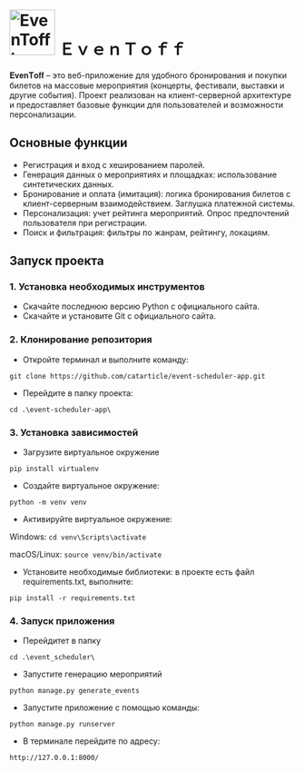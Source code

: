 # <img src="https://github.com/user-attachments/assets/bd56a16b-2dc5-4c5b-b05c-004d2020de1c" width="80" height="auto" alt="EvenToff Logo" /> ＥｖｅｎＴｏｆｆ 
𝐄𝐯𝐞𝐧𝐓𝐨𝐟𝐟 – это веб-приложение для удобного бронирования и покупки билетов на массовые мероприятия (концерты, фестивали, выставки и другие события). Проект реализован на клиент-серверной архитектуре и предоставляет базовые функции для пользователей и возможности персонализации.
## Основные функции
- Регистрация и вход с хешированием паролей.
- Генерация данных о мероприятиях и площадках: использование синтетических данных.
- Бронирование и оплата (имитация): логика бронирования билетов с клиент-серверным взаимодействием. Заглушка платежной системы.
- Персонализация: учет рейтинга мероприятий. Опрос предпочтений пользователя при регистрации.
- Поиск и фильтрация: фильтры по жанрам, рейтингу, локациям.
## Запуск проекта
### 1. Установка необходимых инструментов
- Скачайте последнюю версию Python с официального сайта.
- Скачайте и установите Git с официального сайта.
### 2. Клонирование репозитория
- Откройте терминал и выполните команду:

`git clone https://github.com/catarticle/event-scheduler-app.git`
- Перейдите в папку проекта:

`cd .\event-scheduler-app\`

### 3. Установка зависимостей
- Загрузите виртуальное окружение

`pip install virtualenv`

- Создайте виртуальное окружение:

`python -m venv venv`
- Активируйте виртуальное окружение:

Windows:
`cd venv\Scripts\activate`

macOS/Linux:
`source venv/bin/activate`
- Установите необходимые библиотеки: в проекте есть файл requirements.txt, выполните:

`pip install -r requirements.txt`

### 4. Запуск приложения
- Перейдитет в папку

`cd .\event_scheduler\`

- Запустите генерацию мероприятий

`python manage.py generate_events`

- Запустите приложение с помощью команды:

`python manage.py runserver`
- В терминале перейдите по адресу:
  
`http://127.0.0.1:8000/`
